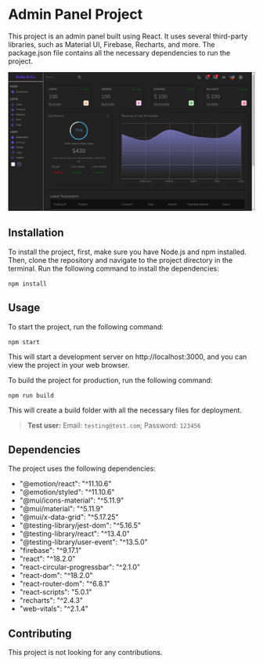 # Admin Panel Project
This project is an admin panel built using React. It uses several third-party libraries, such as Material UI, Firebase, Recharts, and more. The package.json file contains all the necessary dependencies to run the project.

![cover](./src/Assets/cover.png)

## Installation
To install the project, first, make sure you have Node.js and npm installed. Then, clone the repository and navigate to the project directory in the terminal. Run the following command to install the dependencies:

```
npm install
```

## Usage
To start the project, run the following command:


```
npm start
```
This will start a development server on http://localhost:3000, and you can view the project in your web browser.

To build the project for production, run the following command:

```
npm run build
```
This will create a build folder with all the necessary files for deployment.


> **Test user:** Email: `testing@test.com`;  Password: `123456` 



## Dependencies
The project uses the following dependencies:

- "@emotion/react": "^11.10.6"
- "@emotion/styled": "^11.10.6"
- "@mui/icons-material": "^5.11.9"
- "@mui/material": "^5.11.9"
- "@mui/x-data-grid": "^5.17.25"
- "@testing-library/jest-dom": "^5.16.5"
- "@testing-library/react": "^13.4.0"
- "@testing-library/user-event": "^13.5.0"
- "firebase": "^9.17.1"
- "react": "^18.2.0"
- "react-circular-progressbar": "^2.1.0"
- "react-dom": "^18.2.0"
- "react-router-dom": "^6.8.1"
- "react-scripts": "5.0.1"
- "recharts": "^2.4.3"
- "web-vitals": "^2.1.4"
## Contributing
This project is not looking for any contributions.